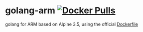 # golang-arm [![Docker Pulls](https://img.shields.io/docker/pulls/mashape/kong.svg)](https://hub.docker.com/r/mcuadros/golang-arm/)

golang for ARM based on Alpine 3.5, using the official [Dockerfile](https://github.com/docker-library/golang/blob/132cd70768e3bc269902e4c7b579203f66dc9f64/1.8/alpine/Dockerfile)